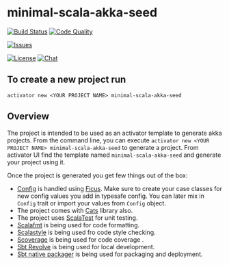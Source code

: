 minimal-scala-akka-seed
=========================

[![Build Status][build-status-badge]][build-status-url]
[![Code Quality][code-quality-badge]][code-quality-url]

[![Issues][issues-badge]][issues-url]

[![License][license-badge]][license-url]
[![Chat][chat-badge]][chat-url]

## To create a new project run

```
activator new <YOUR PROJECT NAME> minimal-scala-akka-seed
```

## Overview
The project is intended to be used as an activator template to generate akka projects.
From the command line, you can execute `activator new <YOUR PROJECT NAME> minimal-scala-akka-seed` to generate a project. From activator UI find the template named `minimal-scala-akka-seed` and generate your project using it.

Once the project is generated you get few things out of the box:
* [Config](https://github.com/yeghishe/minimal-scala-akka-http-seed/blob/master/src/main/scala/io/github/yeghishe/Config.scala) is handled using [Ficus](https://github.com/ceedubs/ficus). Make sure to create your case classes for new config values you add in typesafe config. You can later mix in `Config` trait or import your values from `Config` object.
* The project comes with [Cats](http://typelevel.org/cats/) library also.
* The project uses [ScalaTest](http://www.scalatest.org/) for unit testing.
* [Scalafmt](https://github.com/olafurpg/scalafmt) is being used for code formatting.
* [Scalastyle](http://www.scalastyle.org/) is being used fro code style checking.
* [Scoverage](https://github.com/scoverage/sbt-scoverage) is being used for code coverage .
* [Sbt Revolve](https://github.com/spray/sbt-revolver) is being used for local development.
* [Sbt native packager](https://github.com/sbt/sbt-native-packager) is being used  for packaging and deployment.


[build-status-badge]: https://img.shields.io/travis/yeghishe/minimal-scala-akka-seed.svg?style=flat-square
[build-status-url]: https://travis-ci.org/yeghishe/minimal-scala-akka-seed
[code-quality-badge]: https://img.shields.io/codacy/c72ad9bf779a492299517736d457e77d.svg?style=flat-square
[code-quality-url]: https://www.codacy.com/app/ypiruzyan/minimal-scala-akka-seed
[issues-badge]: https://img.shields.io/github/issues/yeghishe/minimal-scala-akka-seed.svg?style=flat-square
[issues-url]: https://github.com/yeghishe/minimal-scala-akka-seed/issues
[license-badge]: https://img.shields.io/badge/License-Apache%202-blue.svg?style=flat-square
[license-url]: LICENSE
[chat-badge]: https://img.shields.io/badge/gitter-join%20chat-brightgreen.svg?style=flat-square
[chat-url]: https://gitter.im/yeghishe/minimal-scala-akka-seed
